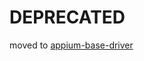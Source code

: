 DEPRECATED
===================

moved to [appium-base-driver](https://github.com/appium/appium-base-driver)
